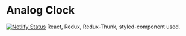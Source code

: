 # Analog Clock
[![Netlify Status](https://api.netlify.com/api/v1/badges/9fd598c7-d1cd-4fd0-9502-932b5f40c812/deploy-status)](https://app.netlify.com/sites/modest-noether-264637/deploys)
React, Redux, Redux-Thunk, styled-component used.
